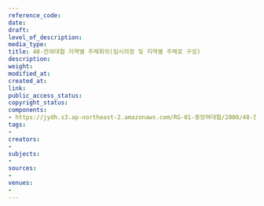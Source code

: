 ```yaml
---
reference_code: 
date: 
draft: 
level_of_description: 
media_type: 
title: 48-전여대협 지역별 주체회의(임시의장 및 지역별 주체로 구성)
description: 
weight: 
modified_at: 
created_at: 
link: 
public_access_status: 
copyright_status: 
components:
- https://jydh.s3.ap-northeast-2.amazonaws.com/RG-01-중앙여대협/2000/48-전여대협+지역별+주체회의(임시의장+및+지역별+주체로+구성).pdf
tags:
- 
creators:
- 
subjects:
- 
sources:
- 
venues:
- 
---
```

